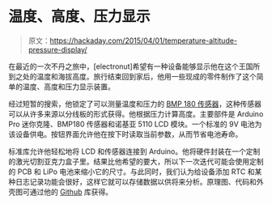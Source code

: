 # 温度、高度、压力显示

> 原文：<https://hackaday.com/2015/04/01/temperature-altitude-pressure-display/>

在最近的一次不丹之旅中，[electronut]希望有一种设备能够显示他在这个王国所到之处的温度和海拔高度。旅行结束回到家后，他用一些现成的零件制作了这个简单的温度、高度和压力显示装置。

经过短暂的搜索，他锁定了可以测量温度和压力的 [BMP 180 传感器](https://www.bosch-sensortec.com/en/homepage/products_3/environmental_sensors_1/bmp180_1/bmp180)，这种传感器可以从许多来源以分线板的形式获得。他根据压力计算高度。主要部件是 Arduino Pro 迷你克隆、BMP180 传感器和诺基亚 5110 LCD 模块。一个标准的 9V 电池为该设备供电。按钮界面允许他在按下时读取当前参数，从而节省电池寿命。

标准库允许他轻松地将 LCD 和传感器连接到 Arduino。他将硬件封装在一个定制的激光切割亚克力盒子里。结果比他希望的要大，所以下一次迭代可能会使用定制的 PCB 和 LiPo 电池来缩小它的尺寸。与此同时，我们认为给设备添加 RTC 和某种日志记录功能会很好，这样它就可以存储数据以供将来分析。原理图、代码和外壳图可通过他的 [Github](https://github.com/electronut/bmp180) 库获得。